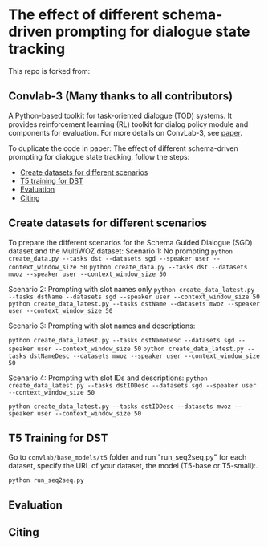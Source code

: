 # The effect of different schema-driven prompting for dialogue state tracking

This repo is forked from:
## Convlab-3  (Many thanks to all contributors)
A Python-based toolkit for task-oriented dialogue (TOD) systems. It provides reinforcement learning (RL) toolkit for dialog policy module and components for evaluation. For more details on ConvLab-3, see [paper](https://aclanthology.org/2023.emnlp-demo.9/).

To duplicate the code in paper: The effect of different schema-driven prompting for dialogue state tracking, follow the steps:


- [Create datasets for different scenarios](#create-datasets)
- [T5 training for DST ](#t5-training)
- [Evaluation ](#evaluation)
- [Citing](#citing)



## Create datasets for different scenarios

To prepare the different scenarios for the  Schema Guided Dialogue (SGD) dataset and the MultiWOZ dataset:
Scenario 1: No prompting
`
python create_data.py --tasks dst --datasets sgd --speaker user --context_window_size 50
`
`
python create_data.py --tasks dst --datasets mwoz --speaker user --context_window_size 50
`

Scenario 2: Prompting with slot names only
`
python create_data_latest.py --tasks dstName --datasets sgd --speaker user --context_window_size 50
`
`
python create_data_latest.py --tasks dstName --datasets mwoz --speaker user --context_window_size 50
`

Scenario 3: Prompting with slot names and descriptions:


`
python create_data_latest.py --tasks dstNameDesc --datasets sgd --speaker user --context_window_size 50
`
`
python create_data_latest.py --tasks dstNameDesc --datasets mwoz --speaker user --context_window_size 50
`

Scenario 4: Prompting with slot IDs and descriptions:
`
python create_data_latest.py --tasks dstIDDesc --datasets sgd --speaker user --context_window_size 50
`

`
python create_data_latest.py --tasks dstIDDesc --datasets mwoz --speaker user --context_window_size 50
`

## T5 Training for DST 

Go to `convlab/base_models/t5` folder and run "run_seq2seq.py" for each dataset, specify the URL of your dataset, the model (T5-base or T5-small):.

`
python run_seq2seq.py 
`

## Evaluation




## Citing
